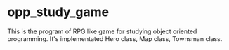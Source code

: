 # opp_study_game
This is the program of RPG like game for studying object oriented programming.
It's implementated Hero class, Map class, Townsman class.
